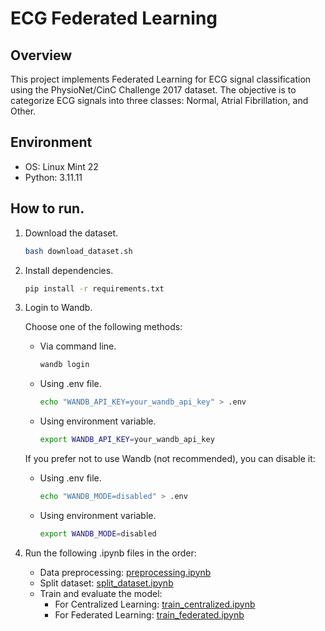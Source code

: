 # ECG Federated Learning

## Overview
This project implements Federated Learning for ECG signal classification using the PhysioNet/CinC Challenge 2017 dataset. The objective is to categorize ECG signals into three classes: Normal, Atrial Fibrillation, and Other.

## Environment
  - OS: Linux Mint 22
  - Python: 3.11.11

## How to run.
1. Download the dataset.

    ```bash
    bash download_dataset.sh
    ```
2. Install dependencies.

    ```bash
    pip install -r requirements.txt
    ```
3. Login to Wandb.
    
    Choose one of the following methods:
    - Via command line.
        ```bash
        wandb login
        ```
    - Using .env file.
        ```bash
        echo "WANDB_API_KEY=your_wandb_api_key" > .env
        ```
    - Using environment variable.
        ```bash
        export WANDB_API_KEY=your_wandb_api_key
        ```
    If you prefer not to use Wandb (not recommended), you can disable it:
    - Using .env file.
        ```bash
        echo "WANDB_MODE=disabled" > .env
        ```
    - Using environment variable.
        ```bash
        export WANDB_MODE=disabled
        ```

4. Run the following .ipynb files in the order:
    - Data preprocessing: [preprocessing.ipynb](preprocessing.ipynb)
    - Split dataset: [split_dataset.ipynb](split_dataset.ipynb)
    - Train and evaluate the model:
        - For Centralized Learning: [train_centralized.ipynb](train_centralized.ipynb)
        - For Federated Learning: [train_federated.ipynb](train_federated.ipynb)
